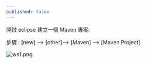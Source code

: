 ```yaml
---
published: false
---
```

開啟 eclipse 建立一個 Maven 專案:

步驟 : [new] --> [other]--> [Maven] --> [Maven Project]

![ws1.png]({{site.baseurl}}/_posts/ws1.png)


